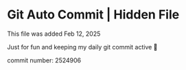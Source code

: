 # Git Auto Commit | Hidden File

This file was added Feb 12, 2025

Just for fun and keeping my daily git commit active 🤪

commit number: 2524906
